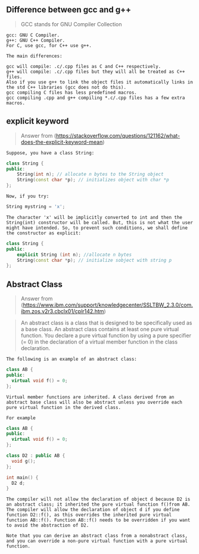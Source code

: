 ## Difference between **gcc** and **g++**
> GCC stands for GNU Compiler Collection 
```
gcc: GNU C Compiler.
g++: GNU C++ Compiler.
For C, use gcc, for C++ use g++.

The main differences:

gcc will compile: .c/.cpp files as C and C++ respectively.
g++ will compile: .c/.cpp files but they will all be treated as C++ files.
Also if you use g++ to link the object files it automatically links in the std C++ libraries (gcc does not do this).
gcc compiling C files has less predefined macros.
gcc compiling .cpp and g++ compiling *.c/.cpp files has a few extra macros.
```
## **explicit** keyword
> Answer from (https://stackoverflow.com/questions/121162/what-does-the-explicit-keyword-mean)

```
Suppose, you have a class String:
```
```c++
class String {
public:
    String(int n); // allocate n bytes to the String object
    String(const char *p); // initializes object with char *p
};
```
```
Now, if you try:
```
```c++
String mystring = 'x';
```
```
The character 'x' will be implicitly converted to int and then the String(int) constructor will be called. But, this is not what the user might have intended. So, to prevent such conditions, we shall define the constructor as explicit:
```
```c++
class String {
public:
    explicit String (int n); //allocate n bytes
    String(const char *p); // initialize sobject with string p
};
```

## Abstract Class 
> Answer from (https://www.ibm.com/support/knowledgecenter/SSLTBW_2.3.0/com.ibm.zos.v2r3.cbclx01/cplr142.htm)

>An abstract class is a class that is designed to be specifically used as a base class. An abstract class contains at least one pure virtual function. You declare a pure virtual function by using a pure specifier (= 0) in the declaration of a virtual member function in the class declaration.
```
The following is an example of an abstract class:
```
```c++
class AB {
public:
  virtual void f() = 0;
};
```
```
Virtual member functions are inherited. A class derived from an abstract base class will also be abstract unless you override each pure virtual function in the derived class.
```
```
For example
```
```c++
class AB {
public:
  virtual void f() = 0;
};

class D2 : public AB {
  void g();
};

int main() {
  D2 d;
}
```
```
The compiler will not allow the declaration of object d because D2 is an abstract class; it inherited the pure virtual function f()from AB. The compiler will allow the declaration of object d if you define function D2::f(), as this overrides the inherited pure virtual function AB::f(). Function AB::f() needs to be overridden if you want to avoid the abstraction of D2.

Note that you can derive an abstract class from a nonabstract class, and you can override a non-pure virtual function with a pure virtual function.
```